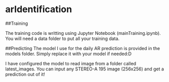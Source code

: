 # arIdentification

##Training

The training code is writting using Jupyter Notebook (mainTraining.ipynb). You will need a data folder to put all your training data.

##Predicting
The model I use for the daily AR prediction is provided in the models folder. Simply replace it with your model if needed:D

I have configured the model to read image from a folder called latest_images. You can input any STEREO-A 195 image (256x256) and get a prediction out of it!